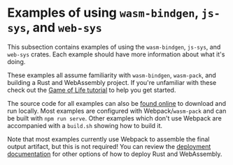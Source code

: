 # Examples of using `wasm-bindgen`, `js-sys`, and `web-sys`

This subsection contains examples of using the `wasm-bindgen`, `js-sys`, and
`web-sys` crates. Each example should have more information about what it's
doing.

These examples all assume familiarity with `wasm-bindgen`, `wasm-pack`, and
building a Rust and WebAssembly project. If you're unfamiliar with these check
out the [Game of Life tutorial][gol] to help you get started.

The source code for all examples can also be [found online][code] to download
and run locally. Most examples are configured with Webpack/`wasm-pack` and can
be built with `npm run serve`. Other examples which don't use Webpack are
accompanied with a `build.sh` showing how to build it.

Note that most examples currently use Webpack to assemble the final output
artifact, but this is not required! You can review the [deployment
documentation][deploy] for other options of how to deploy Rust and WebAssembly.

[code]: https://github.com/rustwasm/wasm-bindgen/tree/master/examples
[gol]: https://rustwasm.github.io/book/
[deploy]: ../reference/deployment.html
